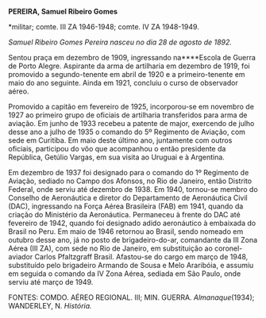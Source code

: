 **PEREIRA, Samuel Ribeiro Gomes**

\*militar; comte. III ZA 1946-1948; comte. IV ZA 1948-1949.

*Samuel Ribeiro Gomes Pereira nasceu no dia 28 de agosto de 1892.*

Sentou praça em dezembro de 1909, ingressando na****Escola de Guerra de
Porto Alegre. Aspirante da arma de artilharia em dezembro de 1919, foi
promovido a segundo-tenente em abril de 1920 e a primeiro-tenente em
maio do ano seguinte. Ainda em 1921, concluiu o curso de observador
aéreo.

Promovido a capitão em fevereiro de 1925, incorporou-se em novembro de
1927 ao primeiro grupo de oficiais de artilharia transferidos para arma
de aviação. Em junho de 1933 recebeu a patente de major, exercendo de
julho desse ano a julho de 1935 o comando do 5º Regimento de Aviação,
com sede em Curitiba. Em maio deste último ano, juntamente com outros
oficiais, participou do vôo que acompanhou o então presidente da
República, Getúlio Vargas, em sua visita ao Uruguai e à Argentina.

Em dezembro de 1937 foi designado para o comando do 1º Regimento de
Aviação, sediado no Campo dos Afonsos, no Rio de Janeiro, então Distrito
Federal, onde serviu até dezembro de 1938. Em 1940, tornou-se membro do
Conselho de Aeronáutica e diretor do Departamento de Aeronáutica Civil
(DAC), ingressando na Força Aérea Brasileira (FAB) em 1941, quando da
criação do Ministério da Aeronáutica. Permaneceu à frente do DAC até
fevereiro de 1942, quando foi designado adido aeronáutico à embaixada do
Brasil no Peru. Em maio de 1946 retornou ao Brasil, sendo nomeado em
outubro desse ano, já no posto de brigadeiro-do-ar, comandante da III
Zona Aérea (III ZA), com sede no Rio de Janeiro, em substituição ao
coronel-aviador Carlos Pfaltzgraff Brasil. Afastou-se do cargo em março
de 1948, substituído pelo brigadeiro Armando de Sousa e Melo Araribóia,
e assumiu em seguida o comando da IV Zona Aérea, sediada em São Paulo,
onde serviu até março de 1949.

FONTES: COMDO. AÉREO REGIONAL. III; MIN. GUERRA. *Almanaque*(1934);
WANDERLEY, N. *História.*

 
